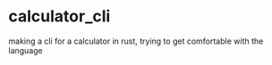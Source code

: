 # calculator_cli
making a cli for a calculator in rust, trying to get comfortable with the language
